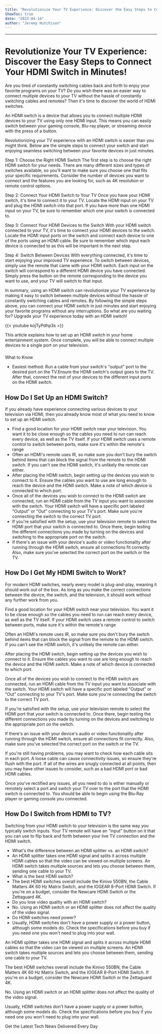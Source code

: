 ```yaml
---
title: "Revolutionize Your TV Experience: Discover the Easy Steps to Connect Your HDMI Switch in Minutes!"
ShowToc: true 
date: "2023-04-14"
author: "Jeremy Hutchison"
---
```

*****
# Revolutionize Your TV Experience: Discover the Easy Steps to Connect Your HDMI Switch in Minutes!

Are you tired of constantly switching cables back and forth to enjoy your favorite programs on your TV? Do you wish there was an easier way to connect multiple devices to your TV without the hassle of constantly switching cables and remotes? Then it's time to discover the world of HDMI switches.

An HDMI switch is a device that allows you to connect multiple HDMI devices to your TV using only one HDMI input. This means you can easily switch between your gaming console, Blu-ray player, or streaming device with the press of a button.

Revolutionizing your TV experience with an HDMI switch is easier than you might think. Below are the simple steps to connect your switch and start enjoying seamless switching between your favorite devices in just minutes.

Step 1: Choose the Right HDMI Switch
The first step is to choose the right HDMI switch for your needs. There are many different sizes and types of switches available, so you'll want to make sure you choose one that fits your specific requirements. Consider the number of devices you want to connect and the features you are looking for, such as 4K resolution or remote control options.

Step 2: Connect Your HDMI Switch to Your TV
Once you have your HDMI switch, it's time to connect it to your TV. Locate the HDMI input on your TV and plug the HDMI switch into that port. If you have more than one HDMI input on your TV, be sure to remember which one your switch is connected to.

Step 3: Connect Your HDMI Devices to the Switch
With your HDMI switch connected to your TV, it's time to connect your HDMI devices to the switch. Locate the HDMI input ports on the switch and connect each device to one of the ports using an HDMI cable. Be sure to remember which input each device is connected to as this will be important in the next step.

Step 4: Switch Between Devices
With everything connected, it's time to start enjoying your improved TV experience. To switch between devices, simply use the remote that came with your HDMI switch. Each input on the switch will correspond to a different HDMI device you have connected. Simply press the button on the remote corresponding to the device you want to use, and your TV will switch to that input.

In summary, using an HDMI switch can revolutionize your TV experience by making it easy to switch between multiple devices without the hassle of constantly switching cables and remotes. By following the simple steps above, you can connect your HDMI switch in just minutes and start enjoying your favorite programs without any interruptions. So what are you waiting for? Upgrade your TV experience today with an HDMI switch!

{{< youtube kojTyPdhp3s >}} 




This article explains how to set up an HDMI switch in your home entertainment system. Once complete, you will be able to connect multiple devices to a single port on your television.

 
### 
What to Know
 
- Easiest method: Run a cable from your switch's "output" port to the desired port on the TV.Ensure the HDMI switch's output goes to the TV. After that, connect the rest of your devices to the different input ports on the HDMI switch.

 
##   How Do I Set Up an HDMI Switch?  
 

If you already have experience connecting various devices to your television via HDMI, then you already know most of what you need to know to set up an HDMI switch.

 
- Find a good location for your HDMI switch near your television. You want it to be close enough so the cables you need to run can reach every device, as well as the TV itself. If your HDMI switch uses a remote control to switch between ports, make sure it's within the remote's range
 - Often an HDMI's remote uses IR, so make sure you don't bury the switch behind items that can block the signal from the remote to the HDMI switch. If you can't see the HDMI switch, it's unlikely the remote can either.
 - After placing the HDMI switch, begin setting up the devices you wish to connect to it. Ensure the cables you want to use are long enough to reach the device and the HDMI switch. Make a note of which device is connected to which port.
 - Once all of the devices you wish to connect to the HDMI switch are connected, run an HDMI cable from the TV input you want to associate with the switch. Your HDMI switch will have a specific port labeled "Output" or "Out" connecting to your TV's port. Make sure you're connecting the switch to the correct TV port.
 - If you're satisfied with the setup, use your television remote to select the HDMI port that your switch is connected to. Once there, begin testing the different connections you made by turning on the devices and switching to the appropriate port on the switch.
 - If there's an issue with your device's audio or video functionality after running through the HDMI switch, ensure all connections fit correctly. Also, make sure you've selected the correct port on the switch or the TV.

 
##   How Do I Get My HDMI Switch to Work?  
 

For modern HDMI switches, nearly every model is plug-and-play, meaning it should work out of the box. As long as you make the correct connections between the device, the switch, and the television, it should work without any further work from you.

 

Find a good location for your HDMI switch near your television. You want it to be close enough so the cables you need to run can reach every device, as well as the TV itself. If your HDMI switch uses a remote control to switch between ports, make sure it's within the remote's range

 
Often an HDMI's remote uses IR, so make sure you don't bury the switch behind items that can block the signal from the remote to the HDMI switch. If you can't see the HDMI switch, it's unlikely the remote can either.
 

After placing the HDMI switch, begin setting up the devices you wish to connect to it. Ensure the cables you want to use are long enough to reach the device and the HDMI switch. Make a note of which device is connected to which port.

 

Once all of the devices you wish to connect to the HDMI switch are connected, run an HDMI cable from the TV input you want to associate with the switch. Your HDMI switch will have a specific port labeled "Output" or "Out" connecting to your TV's port. Make sure you're connecting the switch to the correct TV port.

 

If you're satisfied with the setup, use your television remote to select the HDMI port that your switch is connected to. Once there, begin testing the different connections you made by turning on the devices and switching to the appropriate port on the switch.

 

If there's an issue with your device's audio or video functionality after running through the HDMI switch, ensure all connections fit correctly. Also, make sure you've selected the correct port on the switch or the TV.

 

If you're still having problems, you may want to check how each cable sits in each port. A loose cable can cause connectivity issues, so ensure they're flush with the port. If all of the wires are snugly connected at all points, then you may have other issues to consider, such as a bad HDMI port or bad HDMI cables.

 

Once you've rectified any issues, all you need to do is either manually or remotely select a port and switch your TV over to the port that the HDMI switch is connected to. You should be able to begin using the Blu-Ray player or gaming console you connected.

 
##   How Do I Switch from HDMI to TV?  
 

Switching from your HDMI switch to your television is the same way you typically switch inputs. Your TV remote will have an "input" button on it that you can use to flip back and forth between your live TV connection and the HDMI switch.

 
- What's the difference between an HDMI splitter vs. an HDMI switch?
 - An HDMI splitter takes one HDMI signal and splits it across multiple HDMI cables so that the video can be viewed on multiple screens. An HDMI switch takes multiple sources and lets you choose between them, sending one cable to your TV.
 - What is the best HDMI switch?
 - The best HDMI switches overall include the Kinivo 550BN, the Cable Matters 4K 60 Hz Matrix Switch, and the IOGEAR 8-Port HDMI Switch. If you're on a budget, consider the Newcare HDMI Switch or the Zettaguard 4K.
 - Do you lose video quality with an HDMI switch?
 - No. Using an HDMI switch or an HDMI splitter does not affect the quality of the video signal.
 - Do HDMI switches need power?
 - Usually, HDMI switches don't have a power supply or a power button, although some models do. Check the specifications before you buy if you need one you won't need to plug into your wall.

 
An HDMI splitter takes one HDMI signal and splits it across multiple HDMI cables so that the video can be viewed on multiple screens. An HDMI switch takes multiple sources and lets you choose between them, sending one cable to your TV.
 
The best HDMI switches overall include the Kinivo 550BN, the Cable Matters 4K 60 Hz Matrix Switch, and the IOGEAR 8-Port HDMI Switch. If you're on a budget, consider the Newcare HDMI Switch or the Zettaguard 4K.
 
No. Using an HDMI switch or an HDMI splitter does not affect the quality of the video signal.
 
Usually, HDMI switches don't have a power supply or a power button, although some models do. Check the specifications before you buy if you need one you won't need to plug into your wall.
 

Get the Latest Tech News Delivered Every Day




